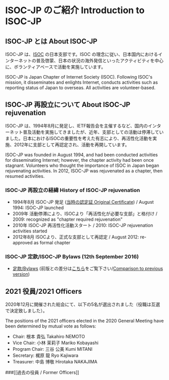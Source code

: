 # ISOC-JP のご紹介  Introduction to ISOC-JP

## ISOC-JP とは About ISOC-JP

ISOC-JP は、[ISOC](http://www.isoc.org) の日本支部です。ISOC の理念に従い、日本国内におけるインターネットの普及啓蒙、日本の状況の海外発信といったアクティビティを中心に、ボランティアベースで活動を実施しています。

ISOC-JP is Japan Chapter of Internet Society (ISOC).  Following ISOC's mission, it disseminates and enlights Internet, conducts activities such as reporting status of Japan to overseas.  All activities are volunteer-based.

## ISOC-JP 再設立について About ISOC-JP rejuvenation

ISOC-JP は、1994年8月に発足し、IETF報告会を主催するなど、国内のインターネット普及活動を実施してきましたが、近年、支部としての活動は停滞していました。日本におけるISOCの重要性を考えた有志により、再活性化活動を実施、2012年に支部として再認定され、活動を再開しています。

ISOC-JP was founded in August 1994, and had been conducted activities for disseminating Internet; however, the chapter activity had been once stagnant.  Volunteers who thought the importance of ISOC in Japan began rejuvenating activities.  In 2012, ISOC-JP was rejuvenated as a chapter, then resumed activities.


### ISOC-JP 再設立の経緯 History of ISOC-JP rejuvenation

*  1994年8月 ISOC-JP 発足 ([当時の認定証 Original Certificate](materials/ISOC-JP-Chapter-Certificate.pdf)) / August 1994: ISOC-JP launched
*  2009年 活動停滞により、ISOCより「再活性化が必要な支部」と格付け / 2009: recognized as "chapter required rejuvenation"
*  2010年 ISOC-JP 再活性化活動スタート / 2010: ISOC-JP rejuvenation activities started
*  2012年8月 ISOCより、正式な支部として再認定 / August 2012: re-approved as formal chapter

### ISOC-JP 定款/ISOC-JP Bylaws (12th September 2016)

*  [定款/Bylaws](https://drive.google.com/file/d/1bSqZazox3A32KZjmmrVLFScUnyRsLiH0/view?usp=sharing) (前版との差分は[こちら](https://drive.google.com/file/d/1_DDD4hJ00v3PW-VaED1suApzLrv1gqWb/view?usp=sharing)をご覧下さい/[Comparison to previous version](https://drive.google.com/file/d/1_DDD4hJ00v3PW-VaED1suApzLrv1gqWb/view?usp=sharing))


## 2021 役員/2021 Officers

2020年12月に開催された総会にて、以下の5名が選出されました（役職は互選で決定致しました）。 

The positions of the 2021 officers elected in the 2020 General Meeting have been determined by mutual vote as follows:

*  Chair: 根本 貴弘 Takahiro NEMOTO
*  Vice Chair: 小林 茉莉子 Mariko Kobayashi
*  Program Chair: 三谷 公美 Kumi MITANI
*  Secretary: 梶原 龍 Ryo Kajiwara
*  Treasurer: 中島 博敬 Hirotaka NAKAJIMA

###[[過去の役員 / Former Officers]]

